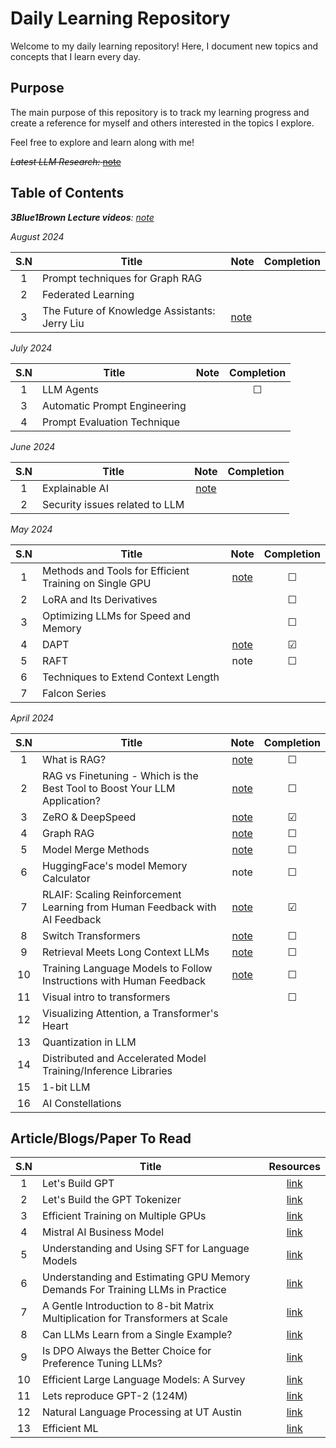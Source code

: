 # Daily Learning Repository

Welcome to my daily learning repository! Here, I document new topics and concepts that I learn every day.
## Purpose
The main purpose of this repository is to track my learning progress and create a reference for myself and others interested in the topics I explore.

Feel free to explore and learn along with me!

~~*Latest LLM Research:* [note](../Recent-Research/README.md)~~
## Table of Contents

***3Blue1Brown Lecture videos**: [note](./3Blue1Brown/README.md)* 


*August 2024*

| S.N | Title | Note | Completion |
| :--: | ---- | ---- | ---- |
| 1 | Prompt techniques for Graph RAG |  |  |
| 2 | Federated Learning |  |  |
| 3 | The Future of Knowledge Assistants: Jerry Liu | [note](RAG/The-Future-of-Knowledge-Assistants.md) |  |

*July 2024*

| S.N | Title | Note | Completion |
| :--: | ---- | :--: | :--: |
| 1 | LLM Agents |  | &#x2610; |
| 3 | Automatic Prompt Engineering |  |  |
| 4 | Prompt Evaluation Technique |  |  |

*June 2024*

| S.N | Title | Note | Completion |
| :--: | ---- | :--: | :--: |
| 1 | Explainable AI | [note](./Explainable-AI/README.md) |  |
| 2 | Security issues related to LLM |  |  |

*May 2024*

| S.N | Title | Note | Completion |
| :--: | ---- | :--: | :--: |
| 1 | Methods and Tools for Efficient Training on Single GPU | [note](./HuggingFace/Efficient-Training/README.md) | &#x2610; |
| 2 | LoRA and Its Derivatives |  | &#x2610; |
| 3 | Optimizing LLMs for Speed and Memory |  | &#x2610; |
| 4 | DAPT | [note](./DAPT/README.md) | &#x2611; |
| 5 | RAFT | note | &#x2610; |
| 6 | Techniques to Extend Context Length  |  |  |
| 7 | Falcon Series |  |  |

*April 2024*

| S.N | Title | Note | Completion |
| :--: | ---- | :--: | :--: |
| 1 | What is RAG? | [note](RAG/README.md) | &#x2610; |
| 2 | RAG vs Finetuning - Which is the Best Tool to Boost Your LLM Application? | [note](./RAG-vs-Finetuning/README.md) | &#x2610; |
| 3 | ZeRO & DeepSpeed | [note](DeepSpeed/README.md) | &#x2611; |
| 4 | Graph RAG | [note](./Graph-RAG/README.md) | &#x2610; |
| 5 | Model Merge Methods | [note](./Model-Merge/README.md) | &#x2610; |
| 6 | HuggingFace's model Memory Calculator | note | &#x2610; |
| 7 | RLAIF: Scaling Reinforcement Learning from Human Feedback with AI Feedback | [note](./RLAIF/README.md) | &#x2611; |
| 8 | Switch Transformers | [note](Daily-Learning/Switch-Transformers/README.md) | &#x2610; |
| 9 | Retrieval Meets Long Context LLMs | [note](./Retrieval/README.md) | &#x2610; |
| 10 | Training Language Models to Follow Instructions with Human Feedback | [note](./RLHF/README.md) | &#x2610; |
| 11 | Visual intro to transformers |  | &#x2610; |
| 12 | Visualizing Attention, a Transformer's Heart |  |  |
| 13 | Quantization in LLM |  |  |
| 14 | Distributed and Accelerated Model Training/Inference Libraries |  |  |
| 15 | 1-bit LLM |  |  |
| 16 | AI Constellations |  |  |
## Article/Blogs/Paper To Read
| S.N | Title | Resources |
| :--: | ---- | :--: |
| 1 | Let's Build GPT | [link](https://www.youtube.com/watch?v=kCc8FmEb1nY&ab_channel=AndrejKarpathy) |
| 2 | Let's Build the GPT Tokenizer | [link](https://www.youtube.com/watch?v=zduSFxRajkE&ab_channel=AndrejKarpathy) |
| 3 | Efficient Training on Multiple GPUs | [link](https://huggingface.co/docs/transformers/main/en/perf_train_gpu_many) |
| 4 | Mistral AI Business Model | [link](https://research.contrary.com/reports/mistral-ai) |
| 5 | Understanding and Using SFT for Language Models | [link](https://cameronrwolfe.substack.com/p/understanding-and-using-supervised) |
| 6 | Understanding and Estimating GPU Memory Demands For Training LLMs in Practice | [link](https://medium.com/@maxshapp/understanding-and-estimating-gpu-memory-demands-for-training-llms-in-practise-c5ef20a4baff) |
| 7 | A Gentle Introduction to 8-bit Matrix Multiplication for Transformers at Scale | [link](https://huggingface.co/blog/hf-bitsandbytes-integration) |
| 8 | Can LLMs Learn from a Single Example? | [link](https://www.fast.ai/posts/2023-09-04-learning-jumps/) |
| 9 | Is DPO Always the Better Choice for Preference Tuning LLMs? | [link](https://deci.ai/blog/dpo-preference-tuning-llms/) |
| 10 | Efficient Large Language Models: A Survey | [link](https://github.com/AIoT-MLSys-Lab/Efficient-LLMs-Survey?tab=readme-ov-file) |
| 11 | Lets reproduce GPT-2 (124M) | [link](https://www.youtube.com/watch?v=l8pRSuU81PU&ab_channel=AndrejKarpathy) |
| 12 | Natural Language Processing at UT Austin | [link](https://www.youtube.com/playlist?list=PLofp2YXfp7TZZ5c7HEChs0_wfEfewLDs7) |
| 13 | Efficient ML  | [link](https://www.youtube.com/playlist?list=PL80kAHvQbh-pT4lCkDT53zT8DKmhE0idB) |
